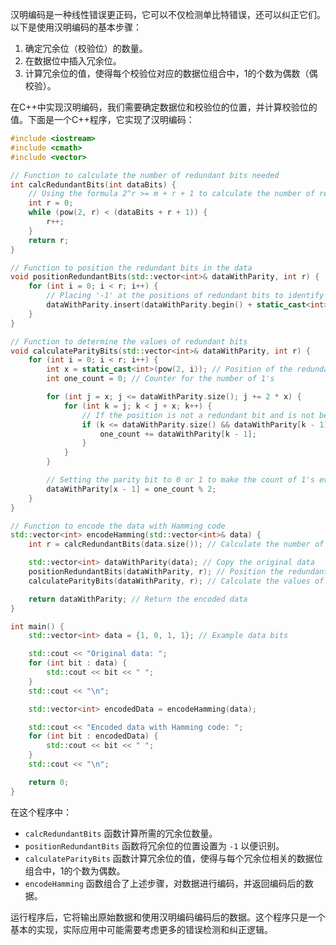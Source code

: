 
汉明编码是一种线性错误更正码，它可以不仅检测单比特错误，还可以纠正它们。以下是使用汉明编码的基本步骤：

1. 确定冗余位（校验位）的数量。
2. 在数据位中插入冗余位。
3. 计算冗余位的值，使得每个校验位对应的数据位组合中，1的个数为偶数（偶校验）。

在C++中实现汉明编码，我们需要确定数据位和校验位的位置，并计算校验位的值。下面是一个C++程序，它实现了汉明编码：

```cpp
#include <iostream>
#include <cmath>
#include <vector>

// Function to calculate the number of redundant bits needed
int calcRedundantBits(int dataBits) {
    // Using the formula 2^r >= m + r + 1 to calculate the number of redundant bits 'r'
    int r = 0;
    while (pow(2, r) < (dataBits + r + 1)) {
        r++;
    }
    return r;
}

// Function to position the redundant bits in the data
void positionRedundantBits(std::vector<int>& dataWithParity, int r) {
    for (int i = 0; i < r; i++) {
        // Placing '-1' at the positions of redundant bits to identify them
        dataWithParity.insert(dataWithParity.begin() + static_cast<int>(pow(2, i)) - 1, -1);
    }
}

// Function to determine the values of redundant bits
void calculateParityBits(std::vector<int>& dataWithParity, int r) {
    for (int i = 0; i < r; i++) {
        int x = static_cast<int>(pow(2, i)); // Position of the redundant bit
        int one_count = 0; // Counter for the number of 1's

        for (int j = x; j <= dataWithParity.size(); j += 2 * x) {
            for (int k = j; k < j + x; k++) {
                // If the position is not a redundant bit and is not beyond the array
                if (k <= dataWithParity.size() && dataWithParity[k - 1] != -1) {
                    one_count += dataWithParity[k - 1];
                }
            }
        }

        // Setting the parity bit to 0 or 1 to make the count of 1's even
        dataWithParity[x - 1] = one_count % 2;
    }
}

// Function to encode the data with Hamming code
std::vector<int> encodeHamming(std::vector<int>& data) {
    int r = calcRedundantBits(data.size()); // Calculate the number of redundant bits

    std::vector<int> dataWithParity(data); // Copy the original data
    positionRedundantBits(dataWithParity, r); // Position the redundant bits
    calculateParityBits(dataWithParity, r); // Calculate the values of redundant bits

    return dataWithParity; // Return the encoded data
}

int main() {
    std::vector<int> data = {1, 0, 1, 1}; // Example data bits

    std::cout << "Original data: ";
    for (int bit : data) {
        std::cout << bit << " ";
    }
    std::cout << "\n";

    std::vector<int> encodedData = encodeHamming(data);

    std::cout << "Encoded data with Hamming code: ";
    for (int bit : encodedData) {
        std::cout << bit << " ";
    }
    std::cout << "\n";

    return 0;
}
```

在这个程序中：

- `calcRedundantBits` 函数计算所需的冗余位数量。
- `positionRedundantBits` 函数将冗余位的位置设置为 `-1` 以便识别。
- `calculateParityBits` 函数计算冗余位的值，使得与每个冗余位相关的数据位组合中，1的个数为偶数。
- `encodeHamming` 函数组合了上述步骤，对数据进行编码，并返回编码后的数据。

运行程序后，它将输出原始数据和使用汉明编码编码后的数据。这个程序只是一个基本的实现，实际应用中可能需要考虑更多的错误检测和纠正逻辑。